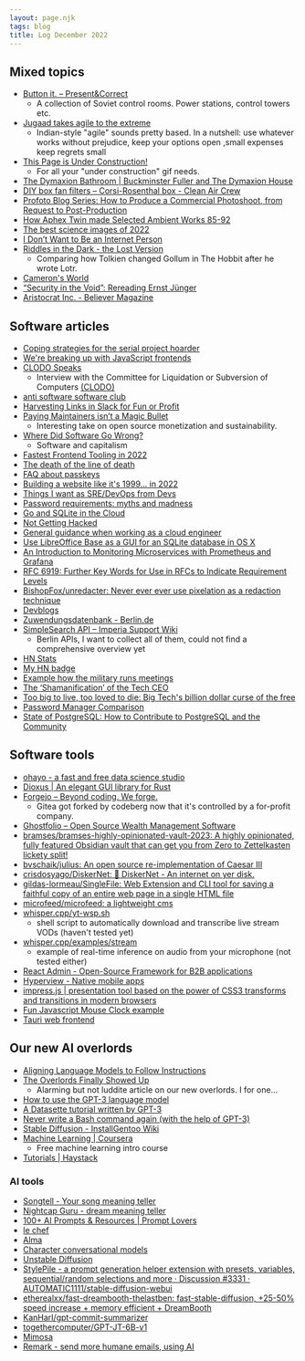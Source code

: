 ```yaml
---
layout: page.njk
tags: blog
title: Log December 2022
---
```


## Mixed topics

- [Button it. – Present&Correct](http://blog.presentandcorrect.com/27986-2)
  - A collection of Soviet control rooms. Power stations, control towers etc.
- [Jugaad takes agile to the extreme](https://blog.georgovassilis.com/2020/09/13/draft-jugaad-takes-agile-to-the-extreme/)
  - Indian-style "agile" sounds pretty based. In a nutshell: use whatever works without prejudice, keep your options open
    ,small expenses keep regrets small
- [This Page is Under Construction!](http://www.textfiles.com/underconstruction/)
  - For all your "under construction" gif needs.
- [The Dymaxion Bathroom | Buckminster Fuller and The Dymaxion House](https://blogs.uoregon.edu/dymaxionhouse/the-dymaxion-bathroom/)
- [DIY box fan filters – Corsi-Rosenthal box - Clean Air Crew](https://cleanaircrew.org/box-fan-filters/)
- [Profoto Blog Series: How to Produce a Commercial Photoshoot, from Request to Post-Production](https://www.zhangjingna.com/blog/2014/06/profoto-blog-series-commercial)
- [How Aphex Twin made Selected Ambient Works 85-92](https://www.musicradar.com/news/how-aphex-twin-made-saw-85-92)
- [The best science images of 2022](https://www.nature.com/immersive/d41586-022-04372-2/index.html)
- [I Don’t Want to Be an Internet Person](https://www.palladiummag.com/2022/11/04/i-do-not-want-to-be-an-internet-person/#)
- [Riddles in the Dark - the Lost Version](https://www.ringgame.net/riddles.html)
  - Comparing how Tolkien changed Gollum in The Hobbit after he wrote Lotr.
- [Cameron's World](https://www.cameronsworld.net/)
- [“Security in the Void”: Rereading Ernst Jünger](https://www.theparisreview.org/blog/2022/12/14/security-in-the-void-rereading-ernst-junger/)
- [Aristocrat Inc. - Believer Magazine](https://www.thebeliever.net/aristocrat-inc/)

## Software articles

- [Coping strategies for the serial project hoarder](https://simonwillison.net/2022/Nov/26/productivity/)
- [We're breaking up with JavaScript frontends](http://triskweline.de/unpoly-rugb/#/)
- [CLODO Speaks](http://www.processedworld.com/Issues/issue10/i10clodo.htm)
  - Interview with the Committee for Liquidation or Subversion of Computers [(CLODO)](https://en.wikipedia.org/wiki/CLODO)
- [anti software software club](https://antisoftware.club/)
- [Harvesting Links in Slack for Fun or Profit](https://blog.canonic.security/harvesting-links-in-slack-for-fun-or-profit/)
- [Paying Maintainers isn’t a Magic Bullet](https://blog.hansenpartnership.com/paying-maintainers-isnt-a-magic-bullet/)
  - Interesting take on open source monetization and sustainability.
- [Where Did Software Go Wrong?](https://blog.jse.li/posts/software/)
  - Software and capitalism
- [Fastest Frontend Tooling in 2022](https://cpojer.net/posts/fastest-frontend-tooling-in-2022)
- [The death of the line of death](https://emilymstark.com/2022/12/18/death-to-the-line-of-death.html)
- [FAQ about passkeys](https://www.yubico.com/blog/a-yubico-faq-about-passkeys/)
- [Building a website like it's 1999... in 2022](https://localghost.dev/blog/building-a-website-like-it-s-1999-in-2022/)
- [Things I want as SRE/DevOps from Devs](https://oschvr.com/posts/what-id-like-as-sre/)
- [Password requirements: myths and madness](https://www.franzoni.eu/password-requirements-myths-madness/)
- [Go and SQLite in the Cloud](https://www.golang.dk/articles/go-and-sqlite-in-the-cloud)
- [Not Getting Hacked](https://www.jefftk.com/p/not-getting-hacked)
- [General guidance when working as a cloud engineer](https://www.lockedinspace.com/posts/001.html)
- [Use LibreOffice Base as a GUI for an SQLite database in OS X](https://www.andrewheiss.com/blog/2016/02/10/libreoffice-base-sqlite-odbc-osx/)
- [An Introduction to Monitoring Microservices with Prometheus and Grafana](https://navendu.me/posts/introduction-to-monitoring-microservices/)
- [RFC 6919: Further Key Words for Use in RFCs to Indicate Requirement Levels](https://www.rfc-editor.org/rfc/rfc6919#section-5)
- [BishopFox/unredacter: Never ever ever use pixelation as a redaction technique](https://github.com/BishopFox/unredacter)
- [Devblogs](https://devblogs.co/)
- [Zuwendungsdatenbank - Berlin.de](https://www.berlin.de/sen/finanzen/service/zuwendungsdatenbank/index.php/api.html)
- [SimpleSearch API – Imperia Support Wiki](https://support.berlin.de/wiki/index.php/SimpleSearch_API)
  - Berlin APIs, I want to collect all of them, could not find a comprehensive overview yet
- [HN Stats](https://hackernews-insight.vercel.app/user-analysis)
- [My HN badge](https://hnbadges.netlify.app/?user=vinckr)
- [Example how the military runs meetings](https://studylib.net/doc/5573463/b2c2wg-7-minute-drills-and-tf-one-team-battle-rhythm)
- [The ‘Shamanification’ of the Tech CEO](https://www.wired.com/story/health-business-deprivation-technology/)
- [Too big to live, too loved to die: Big Tech's billion dollar curse of the free](https://www.theregister.com/2022/12/26/opinion_column_alexa/)
- [Password Manager Comparison](https://password-manager.soft-wa.re/)
- [State of PostgreSQL: How to Contribute to PostgreSQL and the Community](https://www.timescale.com/blog/state-of-postgresql-how-to-contribute-to-postgresql-and-the-community/)

## Software tools

- [ohayo - a fast and free data science studio](https://v20.ohayo.computer/)
- [Dioxus | An elegant GUI library for Rust](https://dioxuslabs.com/)
- [Forgejo – Beyond coding. We forge.](https://forgejo.org/)
  - Gitea got forked by codeberg now that it's controlled by a for-profit company.
- [Ghostfolio – Open Source Wealth Management Software](https://ghostfol.io/en/resources)
- [bramses/bramses-highly-opinionated-vault-2023: A highly opinionated, fully featured Obsidian vault that can get you from Zero to Zettelkasten lickety split!](https://github.com/bramses/bramses-highly-opinionated-vault-2023)
- [bvschaik/julius: An open source re-implementation of Caesar III](https://github.com/bvschaik/julius)
- [crisdosyago/DiskerNet: 💾 DiskerNet - An internet on yer disk.](https://github.com/crisdosyago/Diskernet)
- [gildas-lormeau/SingleFile: Web Extension and CLI tool for saving a faithful copy of an entire web page in a single HTML file](https://github.com/gildas-lormeau/SingleFile)
- [microfeed/microfeed: a lightweight cms](https://github.com/microfeed/microfeed)
- [whisper.cpp/yt-wsp.sh](https://github.com/ggerganov/whisper.cpp/blob/master/examples/yt-wsp.sh)
  - shell script to automatically download and transcribe live stream VODs (haven't tested yet)
- [whisper.cpp/examples/stream](https://github.com/ggerganov/whisper.cpp/tree/master/examples/stream)
  - example of real-time inference on audio from your microphone (not tested either)
- [React Admin - Open-Source Framework for B2B applications](https://marmelab.com/react-admin/)
- [Hyperview - Native mobile apps](https://hyperview.org/)
- [impress.js | presentation tool based on the power of CSS3 transforms and transitions in modern browsers](https://impress.js.org/#/bored)
- [Fun Javascript Mouse Clock example](https://codepen.io/maheshambure21/pen/ZGevNP)
- [Tauri web frontend](https://tauri.app/)

## Our new AI overlords

- [Aligning Language Models to Follow Instructions](https://openai.com/blog/instruction-following/)
- [The Overlords Finally Showed Up](https://danielbmarkham.com/the-overlords-finally-showed-up/)
  - Alarming but not luddite article on our new overlords. I for one...
- [How to use the GPT-3 language model](https://simonwillison.net/2022/Jun/5/play-with-gpt3/)
- [A Datasette tutorial written by GPT-3](https://simonwillison.net/2022/May/31/a-datasette-tutorial-written-by-gpt-3/)
- [Never write a Bash command again (with the help of GPT-3)](https://musings.yasyf.com/never-write-a-bash-command-again-with-gpt-3/)
- [Stable Diffusion - InstallGentoo Wiki](https://wiki.installgentoo.com/wiki/Stable_Diffusion)
- [Machine Learning | Coursera](https://www.coursera.org/specializations/machine-learning-introduction)
  - Free machine learning intro course
- [Tutorials | Haystack](https://haystack.deepset.ai/tutorials)

### AI tools

- [Songtell - Your song meaning teller](https://www.songtell.com/)
- [Nightcap Guru - dream meaning teller](https://www.nightcap.guru/)
- [100+ AI Prompts & Resources | Prompt Lovers](https://trello.com/b/4BPkSY1w/100-ai-prompts-resources-prompt-lovers)
- [le chef](https://www.lechef.fyi/)
- [Alma](https://www.alma.sh/)
- [Character conversational models](https://beta.character.ai/)
- [Unstable Diffusion](https://discord.gg/unstablediffusion)
- [StylePile - a prompt generation helper extension with presets, variables, sequential/random selections and more · Discussion #3331 · AUTOMATIC1111/stable-diffusion-webui](https://github.com/AUTOMATIC1111/stable-diffusion-webui/discussions/3331)
- [etherealxx/fast-dreambooth-thelastben: fast-stable-diffusion, +25-50% speed increase + memory efficient + DreamBooth](https://github.com/etherealxx/fast-dreambooth-thelastben)
- [KanHarI/gpt-commit-summarizer](https://github.com/KanHarI/gpt-commit-summarizer)
- [togethercomputer/GPT-JT-6B-v1](https://huggingface.co/togethercomputer/GPT-JT-6B-v1)
- [Mimosa](https://mimosa.so/)
- [Remark - send more humane emails, using AI](https://remarkai.in/)
